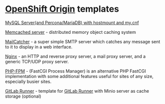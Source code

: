 [OpenShift Origin](https://www.openshift.org/) templates
==============

[MySQL Server(and Percona/MariaDB) with hostmount and my.cnf](hostmount-official-mysql-percona-mariadb) 

[Memcached server](memcached) -  distributed memory object caching system

[MailCatcher](mailcatcher) -  a super simple SMTP server which catches any message sent to it to display in a web interface.

[Nginx](nginx) -  an HTTP and reverse proxy server, a mail proxy server, and a generic TCP/UDP proxy server.

[PHP-FPM](php-fpm) -  (FastCGI Process Manager) is an alternative PHP FastCGI implementation with some additional features useful for sites of any size, especially busier sites.

[GitLab Runner](gitlab-runner) - template for [GitLab Runner](https://gitlab.com/gitlab-org/gitlab-ci-multi-runner) with Minio server as cache storage (optional)


